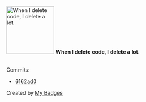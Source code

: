 <img src="https://my-badges.github.io/my-badges/mass-delete-commit.png" alt="When I delete code, I delete a lot." title="When I delete code, I delete a lot." width="128">
<strong>When I delete code, I delete a lot.</strong>
<br><br>

Commits:

- <a href="https://github.com/TheManticoreProject/winacl/commit/6162ad0faf43f2ffedae9677085e700d95d5bfc0">6162ad0</a>


Created by <a href="https://github.com/my-badges/my-badges">My Badges</a>